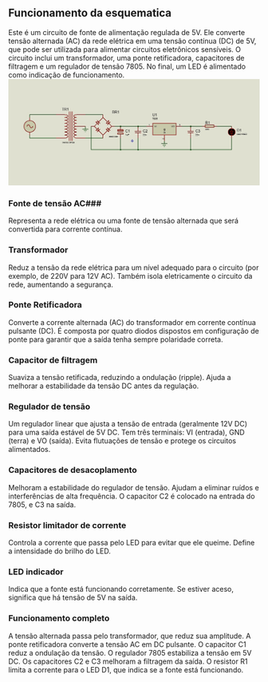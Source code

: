 ## Funcionamento da esquematica ##

Este é um circuito de fonte de alimentação regulada de 5V. 
Ele converte tensão alternada (AC) da rede elétrica em uma tensão contínua (DC) de 5V, que pode ser utilizada para alimentar circuitos eletrônicos sensíveis. 
O circuito inclui um transformador, uma ponte retificadora, capacitores de filtragem e um regulador de tensão 7805. No final, um LED é alimentado como indicação de funcionamento.
<img src="./Esquematica.jpg">
### Fonte de tensão AC###
Representa a rede elétrica ou uma fonte de tensão alternada que será convertida para corrente contínua.

### Transformador ###
Reduz a tensão da rede elétrica para um nível adequado para o circuito (por exemplo, de 220V para 12V AC).
Também isola eletricamente o circuito da rede, aumentando a segurança.

### Ponte Retificadora ###
Converte a corrente alternada (AC) do transformador em corrente contínua pulsante (DC).
É composta por quatro diodos dispostos em configuração de ponte para garantir que a saída tenha sempre polaridade correta.

### Capacitor de filtragem ###
Suaviza a tensão retificada, reduzindo a ondulação (ripple).
Ajuda a melhorar a estabilidade da tensão DC antes da regulação.

### Regulador de tensão ###
Um regulador linear que ajusta a tensão de entrada (geralmente 12V DC) para uma saída estável de 5V DC.
Tem três terminais: VI (entrada), GND (terra) e VO (saída).
Evita flutuações de tensão e protege os circuitos alimentados.

### Capacitores de desacoplamento ###
Melhoram a estabilidade do regulador de tensão.
Ajudam a eliminar ruídos e interferências de alta frequência.
O capacitor C2 é colocado na entrada do 7805, e C3 na saída.

### Resistor limitador de corrente ###
Controla a corrente que passa pelo LED para evitar que ele queime.
Define a intensidade do brilho do LED.

### LED indicador ###
Indica que a fonte está funcionando corretamente.
Se estiver aceso, significa que há tensão de 5V na saída.


### Funcionamento completo ###

A tensão alternada passa pelo transformador, que reduz sua amplitude.
A ponte retificadora converte a tensão AC em DC pulsante.
O capacitor C1 reduz a ondulação da tensão.
O regulador 7805 estabiliza a tensão em 5V DC.
Os capacitores C2 e C3 melhoram a filtragem da saída.
O resistor R1 limita a corrente para o LED D1, que indica se a fonte está funcionando.
